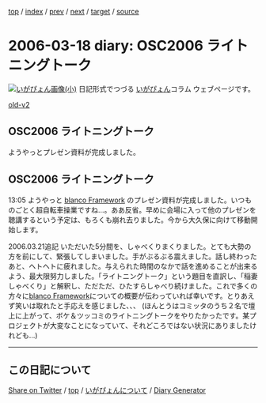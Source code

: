 [top](../index.html) 
 / [index](index.html) 
 / [prev](https://igapyon.github.io/diary/2006/ig060317.html) 
 / [next](https://igapyon.github.io/diary/2006/ig060321.html) 
 / [target](https://igapyon.github.io/diary/2006/ig060318.html) 
 / [source](https://github.com/igapyon/diary/blob/gh-pages/2006/ig060318.html.src.md) 

2006-03-18 diary: OSC2006 ライトニングトーク
=====================================================================================================
[![いがぴょん画像(小)](https://igapyon.github.io/diary/images/iga200306s.jpg "いがぴょん")](https://igapyon.github.io/diary/memo/memoigapyon.html) 日記形式でつづる [いがぴょん](https://igapyon.github.io/diary/memo/memoigapyon.html)コラム ウェブページです。

[old-v2](ig060318-orig.html)

## OSC2006 ライトニングトーク

ようやっとプレゼン資料が完成しました。


## OSC2006 ライトニングトーク

13:05 ようやっと [blanco Framework](http://www.igapyon.jp/blanco/blanco.ja.html) のプレゼン資料が完成しました。いつものごとく超自転車操業ですね…。ああ反省。早めに会場に入って他のプレゼンを聴講するという予定は、もろくも崩れ去りました。今から大久保に向けて移動開始します。

2006.03.21追記 いただいた5分間を、しゃべくりまくりました。とても大勢の方を前にして、緊張してしまいました。手がぶるぶる震えました。話し終わったあと、ヘトヘトに疲れました。与えられた時間のなかで話を進めることが出来るよう、最大限努力しました。「ライトニングトーク」という題目を直訳し、「稲妻しゃべくり」と解釈し、ただただ、ひたすらしゃべり続けました。これで多くの方々に[blanco Framework](http://www.igapyon.jp/blanco/blanco.ja.html)についての概要が伝わっていれば幸いです。とりあえず笑いは取れたと手応えを感じました、、、 (ほんとうはコミッタのうち２名で壇上に上がって、ボケ＆ツッコミのライトニングトークをやりたかったです。某プロジェクトが大変なことになっていて、それどころではない状況にありましたけれども…)

----------------------------------------------------------------------------------------------------

## この日記について

[Share on Twitter](https://twitter.com/intent/tweet?hashtags=igapyon%2Cdiary%2C%E3%81%84%E3%81%8C%E3%81%B4%E3%82%87%E3%82%93&text=OSC2006+%E3%83%A9%E3%82%A4%E3%83%88%E3%83%8B%E3%83%B3%E3%82%B0%E3%83%88%E3%83%BC%E3%82%AF&url=https%3A%2F%2Figapyon.github.io%2Fdiary%2F2006%2Fig060318.html) / [top](../index.html) / [いがぴょんについて](https://igapyon.github.io/diary/memo/memoigapyon.html) / [Diary Generator](https://github.com/igapyon/igapyonv3)
